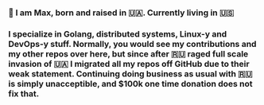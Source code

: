 ### :wave: I am Max, born and raised in :ukraine:. Currently living in :us:

### I specialize in Golang, distributed systems, Linux-y and DevOps-y stuff.  Normally, you would see my contributions and my other repos over here, but since after :ru: raged full scale invasion of :ukraine: I migrated all my repos off GitHub due to their weak statement. Continuing doing business as usual with :ru: is simply unacceptible, and $100k one time donation does not fix that.
